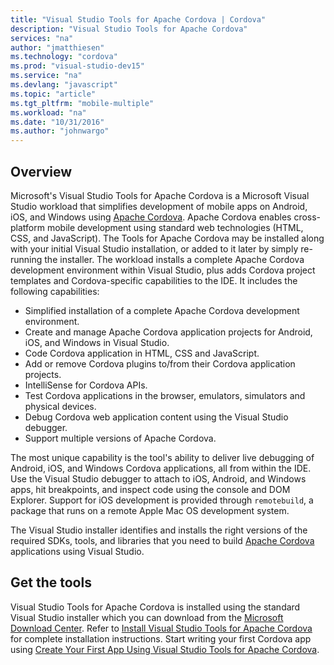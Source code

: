```yaml
---
title: "Visual Studio Tools for Apache Cordova | Cordova"
description: "Visual Studio Tools for Apache Cordova"
services: "na"
author: "jmatthiesen"
ms.technology: "cordova"
ms.prod: "visual-studio-dev15"
ms.service: "na"
ms.devlang: "javascript"
ms.topic: "article"
ms.tgt_pltfrm: "mobile-multiple"
ms.workload: "na"
ms.date: "10/31/2016"
ms.author: "johnwargo"
---
```


## Overview
Microsoft's Visual Studio Tools for Apache Cordova is a Microsoft Visual Studio workload that simplifies development of mobile apps on Android, iOS, and Windows using [Apache Cordova](http://cordova.io/). Apache Cordova enables cross-platform mobile development using standard web technologies (HTML, CSS, and JavaScript). The Tools for Apache Cordova may be installed along with your initial Visual Studio installation, or added to it later by simply re-running the installer. The workload installs a complete Apache Cordova development environment within Visual Studio, plus adds Cordova project templates and Cordova-specific capabilities to the IDE. It includes the following capabilities:

+ Simplified installation of a complete Apache Cordova development environment.
+ Create and manage Apache Cordova application projects for Android, iOS, and Windows in Visual Studio.
+ Code Cordova application in HTML, CSS and JavaScript.
+ Add or remove Cordova plugins to/from their Cordova application projects.
+ IntelliSense for Cordova APIs.
+ Test Cordova applications in the browser, emulators, simulators and physical devices.
+ Debug Cordova web application content using the Visual Studio debugger.
+ Support multiple versions of Apache Cordova.

The most unique capability is the tool's ability to deliver live debugging of Android, iOS, and Windows Cordova applications, all from within the IDE. Use the Visual Studio debugger to attach to iOS, Android, and Windows apps, hit breakpoints, and inspect code using the console and DOM Explorer. Support for iOS development is provided through `remotebuild`, a package that runs on a remote Apple Mac OS development system.

The Visual Studio installer identifies and installs the right versions of the required SDKs, tools, and libraries that you need to build [Apache Cordova](http://cordova.io/) applications using Visual Studio.

## Get the tools

Visual Studio Tools for Apache Cordova is installed using the standard Visual Studio installer which you can download from the [Microsoft Download Center](https://aka.ms/vs/15/release/vs_enterprise.exe). Refer to [Install Visual Studio Tools for Apache Cordova](first-steps/installation.md) for complete installation instructions. Start writing your first Cordova app using [Create Your First App Using Visual Studio Tools for Apache Cordova](first-steps/build-your-first-app.md).
